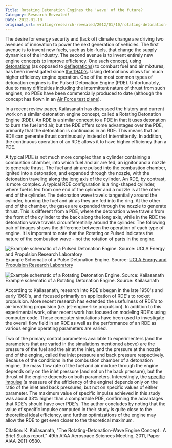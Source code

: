 ```yaml
---
Title: Rotating Detonation Engines the 'wave' of the future?
Category: Research Revealed!
Date: 2012-01-10
original_url: writing/research-revealed/2012/01/10/rotating-detonation-engines-the-wave-of-the-future/
---
```


The desire for energy security and (lack of) climate change are driving two
avenues of innovation to power the next generation of vehicles. The first avenue
is to invent new fuels, such as bio-fuels, that change the supply dynamics of
the industry. The second avenue is to invent entirely new engine concepts to
improve efficiency. One such concept, using
[detonations](http://en.wikipedia.org/wiki/Detonation) (as opposed to
[deflagrations](http://en.wikipedia.org/wiki/Deflagration)) to combust fuel and
air mixtures, has been investigated since [the
1940's](http://ronney.usc.edu/AME514S11/Lecture13/Papers/KailasPDEreview-AIAAJ2000.pdf).
Using detonations allows for much higher efficiency engine operation. One of the
most common types of detonation engines is the Pulsed Detonation Engine (PDE).
Unfortunately, due to many difficulties including the intermittent nature of
thrust from such engines, no PDEs have been commercially produced to date
(although the concept has flown in an [Air Force test plane][testplane]).
<!--more-->

In a recent review paper, Kailasanath has discussed the history and current work
on a similar detonation engine concept, called a Rotating Detonation Engine
(RDE). An RDE is a similar concept to a PDE in that it uses detonation to burn
the fuel and air, but the RDE offers some advantages over the PDE, primarily
that the detonation is continuous in an RDE. This means that an RDE can generate
thrust continuously instead of intermittently. In addition, the continuous
operation of an RDE allows it to have higher efficiency than a PDE.

A typical PDE is not much more complex than a cylinder containing a combustion
chamber, into which fuel and air are fed, an ignitor and a nozzle to generate
thrust. The fuel and air are pulsed into the combustion chamber, ignited into a
detonation, and expanded through the nozzle, with the detonation traveling along
the long axis of the cylinder. An RDE, by contrast, is more complex. A typical
RDE configuration is a ring-shaped cylinder, where fuel is fed from one end of
the cylinder and a nozzle is at the other end of the cylinder. The detonation
wave travels tangentially around the cylinder, burning the fuel and air as they
are fed into the ring. At the other end of the chamber, the gases are expanded
through the nozzle to generate thrust. This is different from a PDE, where the
detonation wave travels from the front of the cylinder to the back along the
long axis, while in the RDE the detonation wave travels circumferentially around
the cylinder. The following pair of images shows the difference between the
operation of each type of engine. It is important to note that the Rotating or
Pulsed indicates the nature of the combustion wave - not the rotation of parts
in the engine.

![Example schematic of a Pulsed Detonation Engine. Source: UCLA Energy and Propulsion Research Laboratory]({static}/files/2012/01/engine_schematic2.jpg)  
Example Schematic of a Pulse Detonation Engine. Source: [UCLA Energy and Propulsion Research Laboratory](http://www.seas.ucla.edu/combustion/projects/pulsed_detonation_wave.html)

![Example schematic of a Rotating Detonation Engine. Source: Kailasanath]({static}/files/2012/01/Kailasanath_RDE.png)  
Example schematic of a Rotating Detonation Engine. Source: Kailasanath

According to Kailasanath, research into RDE's began in the late 1950's and early
1960's, and focused primarily on application of RDE's to rocket propulsion. More
recent research has extended the usefulness of RDE's to air-breathing propulsion
(i.e. jet-engine-like propulsion). In addition to this experimental work, other
recent work has focused on modeling RDE's using computer code. These computer
simulations have been used to investigate the overall flow field in an RDE as
well as the performance of an RDE as various engine operating parameters are
varied.

Two of the primary control parameters available to experimenters (and the
parameters that are varied in the simulations mentioned above) are the pressure
of the fuel and the air at the inlet, and the pressure at the nozzle end of the
engine, called the inlet pressure and back pressure respectively. Because of the
conditions in the combustion chamber of a detonation engine, the mass flow rate
of the fuel and air mixture through the engine depends only on the inlet
pressure (and not on the back pressure), but the thrust of the engine depends on
both parameters. Interestingly, the [specific impulse][isp] (a measure of the
efficiency of the engine) depends only on the ratio of the inlet and back
pressures, but not on specific values of either parameter. The maximum value of
specific impulse achieved in this study was about 33% higher than a comparable
PDE, confirming the advantages that RDE's should have over PDE's. The author
concludes by noting that the value of specific impulse computed in their study
is quite close to the theoretical ideal efficiency, and further optimizations of
the engine may allow the RDE to get even closer to the theoretical maximum.

Citation: K. Kailasanath, "The Rotating-Detonation-Wave Engine Concept : A Brief
Status report," 49th AIAA Aerospace Sciences Meeting, 2011, Paper
AIAA-2011-0580.

[isp]: http://www.grc.nasa.gov/WWW/k-12/airplane/specimp.html
[testplane]: http://www.afmc.af.mil/news/story_print.asp?id=123098900

